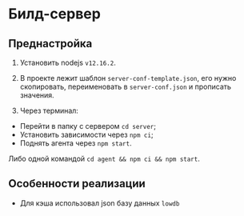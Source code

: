 # Билд-сервер

## Преднастройка

1. Установить nodejs `v12.16.2`.

2. В проекте лежит шаблон `server-conf-template.json`, его нужно скопировать,
переименовать в `server-conf.json` и прописать значения.

3. Через терминал:

- Перейти в папку с сервером `cd server`;
- Установить зависимости через `npm ci`;
- Поднять агента через `npm start`.

Либо одной командой `cd agent && npm ci && npm start`.

## Особенности реализации

* Для кэша использовал json базу данных `lowdb`




